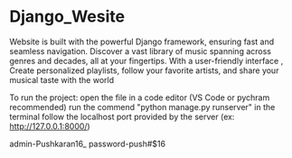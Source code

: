 # Django_Wesite
Website is built with the powerful Django framework, ensuring fast and seamless navigation. Discover a vast library of music spanning across genres and decades, all at your fingertips. With a user-friendly interface , Create personalized playlists, follow your favorite artists, and share your musical taste with the world

To run the project: open the file in a code editor (VS Code or pychram recommended) run the commend "python manage.py runserver" in the terminal follow the localhost port provided by the server (ex: http://127.0.0.1:8000/)

admin-Pushkaran16_ password-push#$16
